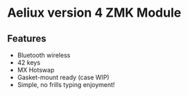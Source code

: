 # Aeliux version 4 ZMK Module

## Features
* Bluetooth wireless
* 42 keys
* MX Hotswap
* Gasket-mount ready (case WIP)
* Simple, no frills typing enjoyment!
